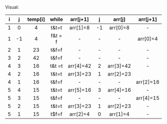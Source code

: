 Visual:


| i | j         | temp[i] |  while  | arr[j+1] | j | arr[j]  | arr[j+1]| arr
|---|:---------:|:-------:|:-------:|:--------:|:-:|:-------:|:-------:|-----------------|
|1  | 0         | 4       | t&t=t   |arr[1]=8  |-1 |arr[0]=8 | -       |  -              |
|1  | -1        | 4       | f&t = f | -        | - | -       |arr[0]=4 |[4,8,23,42,16,15]|
|2  | 1         |23       |t&f=f    |        - |-  |-        | -       |[4,8,23,42,16,15]|
|3  | 2         | 42      |t&f=f    | -        |-  | -       | -       |[4,8,23,42,16,15]|
|4  | 3         | 16      |t&t =t   |arr[4]=42 |2  |arr[3]=42| -       |[4,8,23,42,42,15]|
|4  |2          |16       |t&t=t    |arr[3]=23 |1  |arr[2]=23|         |[4,8,23,23,42,15]|
|4  |1          |16       |t&f=f    |-         |-  | -       |arr[2]=16|[4,8,16,23,42,15]|
|5  |4          |15       |t&t=t    |arr[5]=16 |3  |arr[4]=16|-        |[4,8,16,23,42,42]|
|5  |3          |15       |t&f=f    |-         |-  |-        |arr[4]=15|[4,8,16,23,23,42]|
|5  |2          |15       |t&t=t    |arr[3]=23 |1  |arr[2]=23|-        |[4,8,16,16,23,42]|
|5  |1          |15       |t$f=f    |arr[2]=4  |0  |arr[1]=4 |-        |[4,8,15,16,23,42]|


